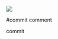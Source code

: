 <html>
<body>
<p>
<img src="trials.github.io/trials/black_1.png">
</p>


</body>
</html>

#commit comment

commit
